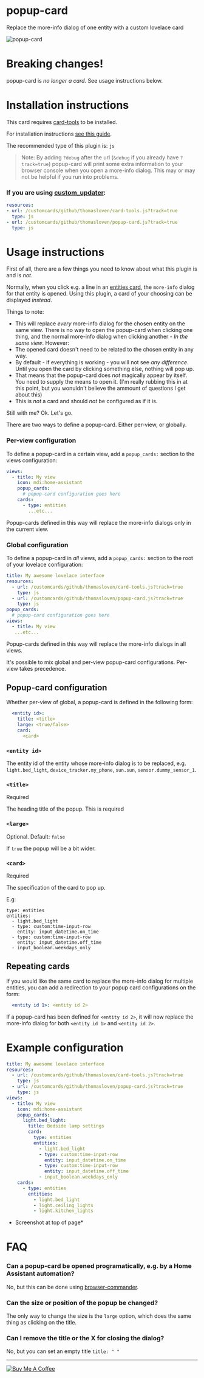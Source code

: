 popup-card
==========

Replace the more-info dialog of one entity with a custom lovelace card

![popup-card](https://user-images.githubusercontent.com/1299821/48152470-4b530700-e2c4-11e8-8a4d-d6a2121fc4c5.png)

# Breaking changes!
popup-card is *no longer a card*. See usage instructions below.

# Installation instructions

This card requires [card-tools](https://github.com/thomasloven/lovelace-card-tools) to be installed.

For installation instructions [see this guide](https://github.com/thomasloven/hass-config/wiki/Lovelace-Plugins).

The recommended type of this plugin is: `js`

> Note: By adding `?debug` after the url (`&debug` if you already have `?track=true`) popup-card will print some extra information to your browser console when you open a more-info dialog. This may or may not be helpful if you run into problems.

### If you are using [custom\_updater](https://github.com/custom-components/custom_updater):
```yaml
resources:
- url: /customcards/github/thomasloven/card-tools.js?track=true
  type: js
- url: /customcards/github/thomasloven/popup-card.js?track=true
  type: js
```


# Usage instructions

First of all, there are a few things you need to know about what this plugin is and is *not*.

Normally, when you click e.g. a line in an [entities card](https://www.home-assistant.io/lovelace/entities/), the `more-info` dialog for that entity is opened. Using this plugin, a card of your choosing can be displayed *instead*.

Things to note:

- This will replace *every* more-info dialog for the chosen entity on the same view. There is no way to open the popup-card when clicking one thing, and the normal more-info dialog when clicking another - *In the same view*. However:
- The opened card doesn't need to be related to the chosen entity in any way.
- By default - if everything is working - you will not see *any difference*. Until you open the card by clicking something else, nothing will pop up.
- That means that the popup-card does *not* magically appear by itself. You need to supply the means to open it. (I'm really rubbing this in at this point, but you wonuldn't believe the ammount of questions I get about this)
- This is *not* a card and should *not* be configured as if it is.


Still with me? Ok. Let's go.

There are two ways to define a popup-card. Either per-view, or globally.

### Per-view configuration

To define a popup-card in a certain view, add a `popup_cards:` section to the views configuration:

```yaml
views:
  - title: My view
    icon: mdi:home-assistant
    popup_cards:
      # popup-card configuration goes here
    cards:
      - type: entities
        ...etc...
```

Popup-cards defined in this way will replace the more-info dialogs only in the current view.

### Global configuration

To define a popup-card in *all* views, add a `popup_cards:` section to the root of your lovelace configuration:

```yaml
title: My awesome lovelace interface
resources:
  - url: /customcards/github/thomasloven/card-tools.js?track=true
    type: js
  - url: /customcards/github/thomasloven/popup-card.js?track=true
    type: js
popup_cards:
  # popup-card configuration goes here
views:
  - title: My view
   ...etc...
```

Popup-cards defined in this way will replace the more-info dialogs in all views.

It's possible to mix global and per-view popup-card configurations.
Per-view takes precedence.

## Popup-card configuration
Whether per-view of global, a popup-card is defined in the following form:

```yaml
  <entity id>:
    title: <title>
    large: <true/false>
    card:
      <card>
```

### `<entity id>`
The entity id of the entity whose more-info dialog is to be replaced, e.g. `light.bed_light`, `device_tracker.my_phone`, `sun.sun`, `sensor.dummy_sensor_1`.

### `<title>`
Required

The heading title of the popup. This is required

### `<large>`
Optional. Default: `false`

If `true` the popup will be a bit wider.

### `<card>`
Required

The specification of the card to pop up.

E.g:
```
type: entities
entities:
  - light.bed_light
  - type: custom:time-input-row
    entity: input_datetime.on_time
  - type: custom:time-input-row
    entity: input_datetime.off_time
  - input_boolean.weekdays_only
```

## Repeating cards

If you would like the same card to replace the more-info dialog for multiple entities, you can add a redirection to your popup card configurations on the form:

```yaml
  <entity id 1>: <entity id 2>
```

If a popup-card has been defined for `<entity id 2>`, it will now replace the more-info dialog for both `<entity id 1>` and `<entity id 2>`.

# Example configuration

```yaml
title: My awesome lovelace interface
resources:
  - url: /customcards/github/thomasloven/card-tools.js?track=true
    type: js
  - url: /customcards/github/thomasloven/popup-card.js?track=true
    type: js
views:
  - title: My view
    icon: mdi:home-assistant
    popup_cards:
      light.bed_light:
        title: Bedside lamp settings
        card:
          type: entities
          entities:
            - light.bed_light
            - type: custom:time-input-row
              entity: input_datetime.on_time
            - type: custom:time-input-row
              entity: input_datetime.off_time
            - input_boolean.weekdays_only
    cards:
      - type: entities
        entities:
          - light.bed_light
          - light.ceiling_lights
          - light.kitchen_lights
```

* Screenshot at top of page*

# FAQ

### Can a popup-card be opened programatically, e.g. by a Home Assistant automation?

No, but this can be done using [browser-commander](https://github.com/thomasloven/lovelace-browser-commander).

### Can the size or position of the popup be changed?

The only way to change the size is the `large` option, which does the same thing as clicking on the title.

### Can I remove the title or the X for closing the dialog?

No, but you can set an empty title `title: " "`

---
<a href="https://www.buymeacoffee.com/uqD6KHCdJ" target="_blank"><img src="https://www.buymeacoffee.com/assets/img/custom_images/white_img.png" alt="Buy Me A Coffee" style="height: auto !important;width: auto !important;" ></a>
